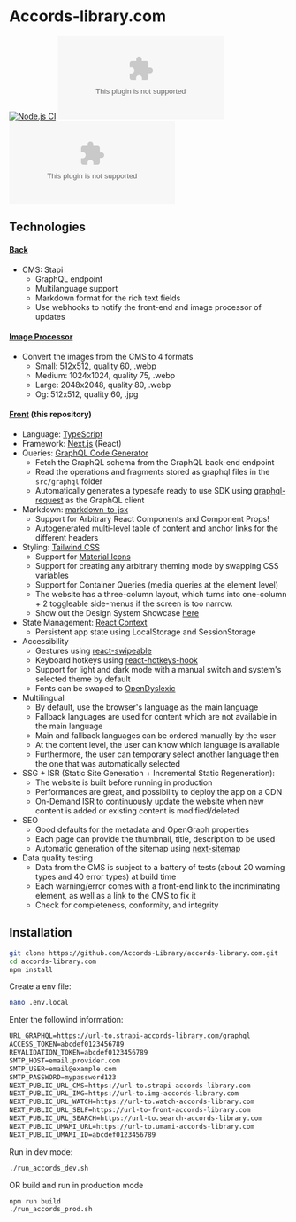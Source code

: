 # Accords-library.com

[![Node.js CI](https://github.com/Accords-Library/accords-library.com/actions/workflows/node.js.yml/badge.svg?branch=main)](https://github.com/Accords-Library/accords-library.com/actions/workflows/node.js.yml)
[![GitHub](https://img.shields.io/github/license/Accords-Library/accords-library.com?style=flat-square)](https://github.com/Accords-Library/accords-library.com/blob/main/LICENSE)
![Libraries.io dependency status for GitHub repo](https://img.shields.io/librariesio/github/Accords-Library/accords-library.com?style=flat-square)

## Technologies

#### [Back](https://github.com/Accords-Library/strapi.accords-library.com)

- CMS: Stapi
  - GraphQL endpoint
  - Multilanguage support
  - Markdown format for the rich text fields
  - Use webhooks to notify the front-end and image processor of updates

#### [Image Processor](https://github.com/Accords-Library/img.accords-library.com)

- Convert the images from the CMS to 4 formats
  - Small: 512x512, quality 60, .webp
  - Medium: 1024x1024, quality 75, .webp
  - Large: 2048x2048, quality 80, .webp
  - Og: 512x512, quality 60, .jpg

#### [Front](https://github.com/Accords-Library/accords-library.com) (this repository)

- Language: [TypeScript](https://www.typescriptlang.org/)
- Framework: [Next.js](https://nextjs.org/) (React)
- Queries: [GraphQL Code Generator](https://www.graphql-code-generator.com/)
  - Fetch the GraphQL schema from the GraphQL back-end endpoint
  - Read the operations and fragments stored as graphql files in the `src/graphql` folder
  - Automatically generates a typesafe ready to use SDK using [graphql-request](https://www.npmjs.com/package/graphql-request) as the GraphQL client
- Markdown: [markdown-to-jsx](https://www.npmjs.com/package/markdown-to-jsx)
  - Support for Arbitrary React Components and Component Props!
  - Autogenerated multi-level table of content and anchor links for the different headers
- Styling: [Tailwind CSS](https://tailwindcss.com/)
  - Support for [Material Icons](https://fonts.google.com/icons)
  - Support for creating any arbitrary theming mode by swapping CSS variables
  - Support for Container Queries (media queries at the element level)
  - The website has a three-column layout, which turns into one-column + 2 toggleable side-menus if the screen is too narrow.
  - Show out the Design System Showcase [here](https://accords-library.com/dev/showcase/design-system)
- State Management: [React Context](https://reactjs.org/docs/context.html)
  - Persistent app state using LocalStorage and SessionStorage
- Accessibility
  - Gestures using [react-swipeable](https://www.npmjs.com/package/react-swipeable)
  - Keyboard hotkeys using [react-hotkeys-hook](https://www.npmjs.com/package/react-hotkeys-hook)
  - Support for light and dark mode with a manual switch and system's selected theme by default
  - Fonts can be swaped to [OpenDyslexic](https://www.npmjs.com/package/@fontsource/opendyslexic)
- Multilingual
  - By default, use the browser's language as the main language
  - Fallback languages are used for content which are not available in the main language
  - Main and fallback languages can be ordered manually by the user
  - At the content level, the user can know which language is available
  - Furthermore, the user can temporary select another language then the one that was automatically selected
- SSG + ISR (Static Site Generation + Incremental Static Regeneration):
  - The website is built before running in production
  - Performances are great, and possibility to deploy the app on a CDN
  - On-Demand ISR to continuously update the website when new content is added or existing content is modified/deleted
- SEO
  - Good defaults for the metadata and OpenGraph properties
  - Each page can provide the thumbnail, title, description to be used
  - Automatic generation of the sitemap using [next-sitemap](https://www.npmjs.com/package/next-sitemap)
- Data quality testing
  - Data from the CMS is subject to a battery of tests (about 20 warning types and 40 error types) at build time
  - Each warning/error comes with a front-end link to the incriminating element, as well as a link to the CMS to fix it
  - Check for completeness, conformity, and integrity

## Installation

```bash
git clone https://github.com/Accords-Library/accords-library.com.git
cd accords-library.com
npm install
```

Create a env file:

```bash
nano .env.local
```

Enter the followind information:

```txt
URL_GRAPHQL=https://url-to.strapi-accords-library.com/graphql
ACCESS_TOKEN=abcdef0123456789
REVALIDATION_TOKEN=abcdef0123456789
SMTP_HOST=email.provider.com
SMTP_USER=email@example.com
SMTP_PASSWORD=mypassword123
NEXT_PUBLIC_URL_CMS=https://url-to.strapi-accords-library.com
NEXT_PUBLIC_URL_IMG=https://url-to.img-accords-library.com
NEXT_PUBLIC_URL_WATCH=https://url-to.watch-accords-library.com
NEXT_PUBLIC_URL_SELF=https://url-to-front-accords-library.com
NEXT_PUBLIC_URL_SEARCH=https://url-to.search-accords-library.com
NEXT_PUBLIC_UMAMI_URL=https://url-to.umami-accords-library.com
NEXT_PUBLIC_UMAMI_ID=abcdef0123456789
```

Run in dev mode:

```bash
./run_accords_dev.sh
```

OR build and run in production mode

```bash
npm run build
./run_accords_prod.sh
```
